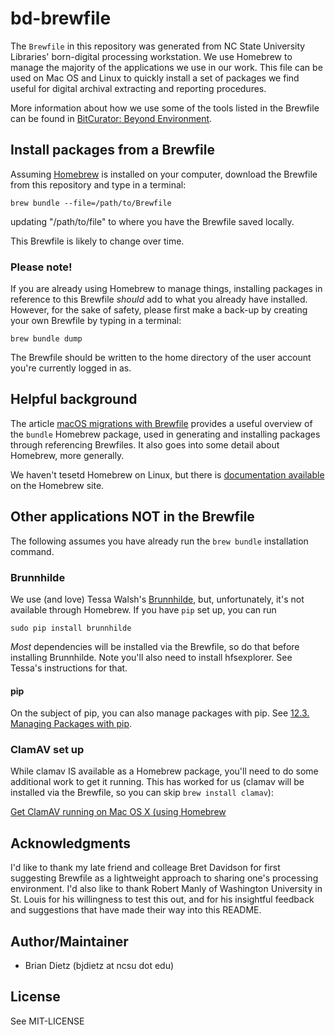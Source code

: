 # bd-brewfile

The `Brewfile` in this repository was generated from NC State University Libraries' born-digital processing workstation. We use Homebrew to manage the majority of the applications we use in our work. This file can be used on Mac OS and Linux to quickly install a set of packages we find useful for digital archival extracting and reporting procedures.

More information about how we use some of the tools listed in the Brewfile can be found in [BitCurator: Beyond Environment](https://bitcuratorconsortium.org/bitcurator-beyond-environment-2/). 

## Install packages from a Brewfile

Assuming [Homebrew](https://brew.sh/) is installed on your computer, download the Brewfile from this repository and type in a terminal:

`brew bundle --file=/path/to/Brewfile`

updating "/path/to/file" to where you have the Brewfile saved locally.

This Brewfile is likely to change over time.

### Please note!

If you are already using Homebrew to manage things, installing packages in reference to this Brewfile _should_ add to what you already have installed. However, for the sake of safety, please first make a back-up by creating your own Brewfile by typing in a terminal:

`brew bundle dump`

The Brewfile should be written to the home directory of the user account you're currently logged in as. 

## Helpful background

The article [macOS migrations with Brewfile](https://openfolder.sh/macos-migrations-with-brewfile) provides a useful overview of the `bundle` Homebrew package, used in generating and installing packages through referencing Brewfiles. It also goes into some detail about Homebrew, more generally. 

We haven't tesetd Homebrew on Linux, but there is [documentation available](https://docs.brew.sh/Homebrew-on-Linux) on the Homebrew site.

## Other applications NOT in the Brewfile

The following assumes you have already run the `brew bundle` installation command.

### Brunnhilde

We use (and love) Tessa Walsh's [Brunnhilde](https://github.com/tw4l/brunnhilde), but, unfortunately, it's not available through Homebrew. If you have `pip` set up, you can run

`sudo pip install brunnhilde`

_Most_ dependencies will be installed via the Brewfile, so do that before installing Brunnhilde. Note you'll also need to install hfsexplorer. See Tessa's instructions for that. 

#### pip
On the subject of pip, you can also manage packages with pip. See [12.3. Managing Packages with pip](https://docs.python.org/3/tutorial/venv.html#managing-packages-with-pip).

### ClamAV set up

While clamav IS available as a Homebrew package, you'll need to do some additional work to get it running. This has worked for us (clamav will be installed via the Brewfile, so you can skip `brew install clamav`):

[Get ClamAV running on Mac OS X (using Homebrew](https://gist.github.com/subharanjanm/be799ee57854109c3860dde9ad823754)

## Acknowledgments

I'd like to thank my late friend and colleage Bret Davidson for first suggesting Brewfile as a lightweight approach to sharing one's processing environment. I'd also like to thank Robert Manly of Washington University in St. Louis for his willingness to test this out, and for his insightful feedback and suggestions that have made their way into this README.

## Author/Maintainer

- Brian Dietz (bjdietz at ncsu dot edu)

## License

See MIT-LICENSE
